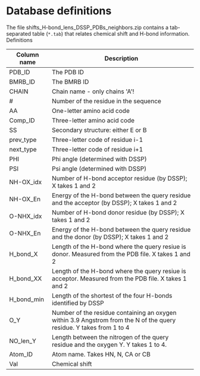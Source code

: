 # Database definitions

The file shifts_H-bond_lens_DSSP_PDBs_neighbors.zip contains a tab-separated table (`*.tab`) that relates chemical shift and H-bond information. 
Definitions

| Column name | Description                                                                                            |
|-------------|--------------------------------------------------------------------------------------------------------|
| PDB_ID      | The PDB ID                                                                                             |
| BMRB_ID     | The BMRB ID                                                                                            |
| CHAIN       | Chain name - only chains 'A'!                                                                          |
| #           | Number of the residue in the sequence                                                                  |
| AA          | One-letter amino acid code                                                                             |
| Comp_ID     | Three-letter amino acid code                                                                           |
| SS          | Secondary structure: either E or B                                                                     |
| prev_type   | Three-letter code of residue i-1                                                                       |
| next_type   | Three-letter code of residue i+1                                                                       |
| PHI         | Phi angle (determined with DSSP)                                                                       |
| PSI         | Psi angle (determined with DSSP)                                                                       |
| NH-OX_idx   | Number of H-bond acceptor residue (by DSSP); X takes 1 and 2                                           |
| NH-OX_En    | Energy of the H-bond between the query residue and the acceptor (by DSSP); X takes 1 and 2             |
| O-NHX_idx   | Number of H-bond donor residue (by DSSP); X takes 1 and 2                                              |
| O-NHX_En    | Energy of the H-bond between the query residue and the donor (by DSSP); X takes 1 and 2                |
| H_bond_X    | Length of the H-bond where the query resiue is donor. Measured from the PDB file. X takes 1 and 2      |
| H_bond_XX   | Length of the H-bond where the query resiue is acceptor. Measured from the PDB file. X takes 1 and 2   |
| H_bond_min  | Length of the shortest of the four H-bonds identified by DSSP                                          |
| O_Y         | Number of the residue containing an oxygen within 3.9 Angstrom from the N of the query residue. Y takes from 1 to 4 |
| NO_len_Y    | Length between the nitrogen of the query residue and the oxygen Y. Y takes 1 to 4.                     |
| Atom_ID     | Atom name. Takes HN, N, CA or CB                                                                       |
| Val         | Chemical shift                                                                                         |
